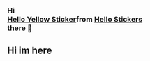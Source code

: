 ### Hi [<div class="tenor-gif-embed" data-postid="22238224" data-share-method="host" data-aspect-ratio="1" data-width="100%"><a href="https://tenor.com/view/hello-yellow-hey-emoji-hand-gif-22238224">Hello Yellow Sticker</a>from <a href="https://tenor.com/search/hello-stickers">Hello Stickers</a></div> <script type="text/javascript" async src="https://tenor.com/embed.js"></script>](https://tenor.com/view/hello-yellow-hey-emoji-hand-gif-22238224) there 👋
## Hi im here
<!--
**BartoszKotw1ca/BartoszKotw1ca** is a ✨ _special_ ✨ repository because its `README.md` (this file) appears on your GitHub profile.

Here are some ideas to get you started:

- 🔭 I’m currently working on ...
- 🌱 I’m currently learning ...
- 👯 I’m looking to collaborate on ...
- 🤔 I’m looking for help with ...
- 💬 Ask me about ...
- 📫 How to reach me: ...
- 😄 Pronouns: ...
- ⚡ Fun fact: ...
-->

